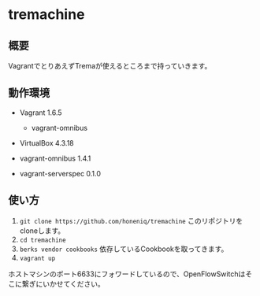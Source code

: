 tremachine
==========

## 概要

VagrantでとりあえずTremaが使えるところまで持っていきます。

## 動作環境

* Vagrant 1.6.5
  - vagrant-omnibus
* VirtualBox 4.3.18

* vagrant-omnibus 1.4.1
* vagrant-serverspec 0.1.0

## 使い方

1. ``git clone https://github.com/honeniq/tremachine`` このリポジトリをcloneします。 
2. ``cd tremachine``
3. ``berks vendor cookbooks`` 依存しているCookbookを取ってきます。 
4. ``vagrant up``

ホストマシンのポート6633にフォワードしているので、OpenFlowSwitchはそこに繋ぎにいかせてください。
